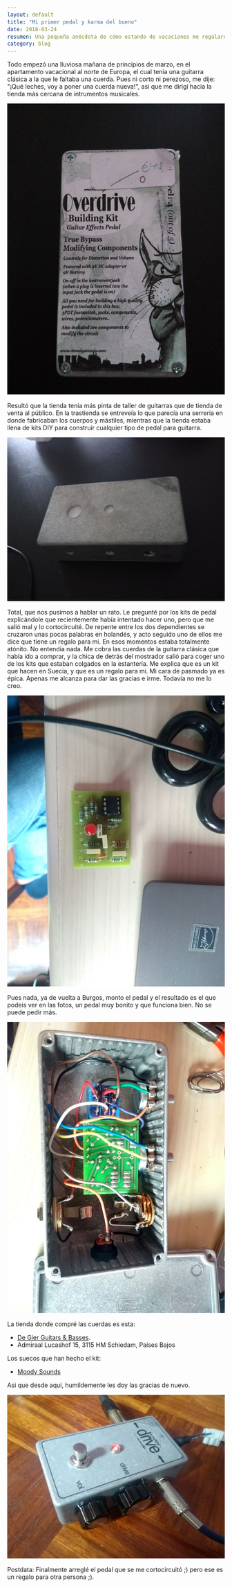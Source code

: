 ```yaml
---
layout: default
title: "Mi primer pedal y karma del bueno"
date: 2018-03-24
resumen: Una pequeña anécdota de cómo estando de vacaciones me regalaron un kit para hacer un  pedal de guitarra.
category: blog
---
```


Todo empezó una lluviosa mañana de principios de marzo, en el apartamento vacacional al norte de Europa, el cual tenía una guitarra clásica a la que le faltaba una cuerda. Pues ni corto ni perezoso, me dije: "¡Qué leches, voy a poner una cuerda nueva!", asi que me dirigí hacia la tienda más cercana de intrumentos musicales.

![Kit de pedal sin montar](/assets/blog/pedal_00.jpg)


Resultó que la tienda tenía más pinta de taller de guitarras que de tienda de venta al público. En la trastienda se entreveía lo que parecía una serreria en donde fabricaban los cuerpos y mástiles, mientras que la tienda estaba llena de kits DIY para construir cualquier tipo de pedal para guitarra.

![Kit de pedal sin montar](/assets/blog/pedal_01.jpg)

Total, que nos pusimos a hablar un rato. Le pregunté por los kits de pedal explicándole que recientemente había intentado hacer uno, pero que me salió mal y lo cortocircuité. De repente entre los dos dependientes se cruzaron unas pocas palabras en holandés, y acto seguido uno de ellos me dice que tiene un regalo para mi. En esos momentos estaba totalmente atónito. No entendía nada. Me cobra las cuerdas de la guitarra clásica que había ido a comprar, y la chica de detrás del mostrador salió para coger uno de los kits que estaban colgados en la estantería. Me explica que es un kit que hacen en Suecia, y que es un regalo para mi. Mi cara de pasmado ya es épica. Apenas me alcanza para dar las gracias e irme. Todavía no me lo creo.

![PCB con los componentes recién soldados](/assets/blog/pedal_02.jpg)

Pues nada, ya de vuelta a Burgos, monto el pedal y el resultado es el que podeis ver en las fotos, un pedal muy bonito y que funciona bien. No se puede pedir más.

![Ya está casi terminado](/assets/blog/pedal_03.jpg)

La tienda donde compré las cuerdas es esta:
  *  [De Gier Guitars & Basses](https://www.degierguitars.com/).
  *  Admiraal Lucashof 15, 3115 HM Schiedam, Países Bajos

Los suecos que han hecho el kit:
  *  [Moody Sounds](http://www.moodysounds.com/)

Asi que desde aquí, humildemente les doy las gracias de nuevo.

![Pedal en funcionamiento XD](/assets/blog/pedal_04.jpg)

Postdata: Finalmente arreglé el pedal que se me cortocircuitó ;) pero ese es un regalo para otra persona ;).
